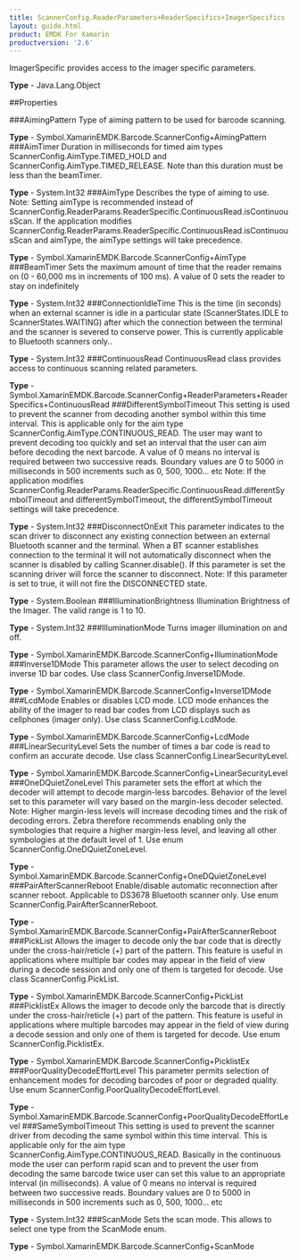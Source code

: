 ```yaml
---
title: ScannerConfig.ReaderParameters+ReaderSpecifics+ImagerSpecifics
layout: guide.html
product: EMDK For Xamarin 
productversion: '2.6' 
---
```

ImagerSpecific provides access to the imager specific parameters.

**Type** - Java.Lang.Object

##Properties

###AimingPattern
Type of aiming pattern to be used for barcode scanning.

**Type** - Symbol.XamarinEMDK.Barcode.ScannerConfig+AimingPattern
###AimTimer
Duration in milliseconds for timed aim types ScannerConfig.AimType.TIMED_HOLD and ScannerConfig.AimType.TIMED_RELEASE. Note than this duration must be less than the beamTimer.

**Type** - System.Int32
###AimType
Describes the type of aiming to use.
Note: Setting aimType is recommended instead of ScannerConfig.ReaderParams.ReaderSpecific.ContinuousRead.isContinuousScan. If the application modifies ScannerConfig.ReaderParams.ReaderSpecific.ContinuousRead.isContinuousScan and aimType, the aimType settings will take precedence.

**Type** - Symbol.XamarinEMDK.Barcode.ScannerConfig+AimType
###BeamTimer
Sets the maximum amount of time that the reader remains on (0 - 60,000 ms in increments of 100 ms). A value of 0 sets the reader to stay on indefinitely

**Type** - System.Int32
###ConnectionIdleTime
This is the time (in seconds) when an external scanner is idle in a particular state (ScannerStates.IDLE to ScannerStates.WAITING) after which the connection between the terminal and the scanner is severed to conserve power. This is currently applicable to Bluetooth scanners only..

**Type** - System.Int32
###ContinuousRead
ContinuousRead class provides access to continuous scanning related parameters.

**Type** - Symbol.XamarinEMDK.Barcode.ScannerConfig+ReaderParameters+ReaderSpecifics+ContinuousRead
###DifferentSymbolTimeout
This setting is used to prevent the scanner from decoding another symbol within this time interval. This is applicable only for the aim type ScannerConfig.AimType.CONTINUOUS_READ. The user may want to prevent decoding too quickly and set an interval that the user can aim before decoding the next barcode. A value of 0 means no interval is required between two successive reads. Boundary values are 0 to 5000 in milliseconds in 500 increments such as 0, 500, 1000... etc
Note: If the application modifies ScannerConfig.ReaderParams.ReaderSpecific.ContinuousRead.differentSymbolTimeout and differentSymbolTimeout, the differentSymbolTimeout settings will take precedence.

**Type** - System.Int32
###DisconnectOnExit
This parameter indicates to the scan driver to disconnect any existing connection between an external Bluetooth scanner and the terminal. When a BT scanner establishes connection to the terminal it will not automatically disconnect when the scanner is disabled by calling Scanner.disable(). If this parameter is set the scanning driver will force the scanner to disconnect. Note: If this parameter is set to true, it will not fire the DISCONNECTED state.

**Type** - System.Boolean
###IlluminationBrightness
Illumination Brightness of the Imager. The valid range is 1 to 10.

**Type** - System.Int32
###IlluminationMode
Turns imager illumination on and off.

**Type** - Symbol.XamarinEMDK.Barcode.ScannerConfig+IlluminationMode
###Inverse1DMode
This parameter allows the user to select decoding on inverse 1D bar codes. Use class ScannerConfig.Inverse1DMode.

**Type** - Symbol.XamarinEMDK.Barcode.ScannerConfig+Inverse1DMode
###LcdMode
Enables or disables LCD mode. LCD mode enhances the ability of the imager to read bar codes from LCD displays such as cellphones (imager only). Use class ScannerConfig.LcdMode.

**Type** - Symbol.XamarinEMDK.Barcode.ScannerConfig+LcdMode
###LinearSecurityLevel
Sets the number of times a bar code is read to confirm an accurate decode. Use class ScannerConfig.LinearSecurityLevel.

**Type** - Symbol.XamarinEMDK.Barcode.ScannerConfig+LinearSecurityLevel
###OneDQuietZoneLevel
This parameter sets the effort at which the decoder will attempt to decode margin-less barcodes. Behavior of the level set to this parameter will vary based on the margin-less decoder selected. Note: Higher margin-less levels will increase decoding times and the risk of decoding errors. Zebra therefore recommends enabling only the symbologies that require a higher margin-less level, and leaving all other symbologies at the default level of 1. Use enum ScannerConfig.OneDQuietZoneLevel.

**Type** - Symbol.XamarinEMDK.Barcode.ScannerConfig+OneDQuietZoneLevel
###PairAfterScannerReboot
Enable/disable automatic reconnection after scanner reboot. Applicable to DS3678 Bluetooth scanner only. Use enum ScannerConfig.PairAfterScannerReboot.


**Type** - Symbol.XamarinEMDK.Barcode.ScannerConfig+PairAfterScannerReboot
###PickList
Allows the imager to decode only the bar code that is directly under the cross-hair/reticle (+) part of the pattern. This feature is useful in applications where multiple bar codes may appear in the field of view during a decode session and only one of them is targeted for decode. Use class ScannerConfig.PickList.

**Type** - Symbol.XamarinEMDK.Barcode.ScannerConfig+PickList
###PicklistEx
Allows the imager to decode only the barcode that is directly under the cross-hair/reticle (+) part of the pattern. This feature is useful in applications where multiple barcodes may appear in the field of view during a decode session and only one of them is targeted for decode. Use enum ScannerConfig.PicklistEx.

**Type** - Symbol.XamarinEMDK.Barcode.ScannerConfig+PicklistEx
###PoorQualityDecodeEffortLevel
This parameter permits selection of enhancement modes for decoding barcodes of poor or degraded quality. Use enum ScannerConfig.PoorQualityDecodeEffortLevel.

**Type** - Symbol.XamarinEMDK.Barcode.ScannerConfig+PoorQualityDecodeEffortLevel
###SameSymbolTimeout
This setting is used to prevent the scanner driver from decoding the same symbol within this time interval. This is applicable only for the aim type ScannerConfig.AimType.CONTINUOUS_READ. Basically in the continuous mode the user can perform rapid scan and to prevent the user from decoding the same barcode twice user can set this value to an appropriate interval (in milliseconds). A value of 0 means no interval is required between two successive reads. Boundary values are 0 to 5000 in milliseconds in 500 increments such as 0, 500, 1000... etc

**Type** - System.Int32
###ScanMode
Sets the scan mode. This allows to select one type from the ScanMode enum.

**Type** - Symbol.XamarinEMDK.Barcode.ScannerConfig+ScanMode
